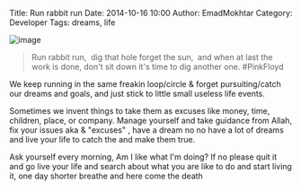 Title: Run rabbit run
Date: 2014-10-16 10:00
Author: EmadMokhtar
Category: Developer
Tags: dreams, life

![image]({filename}/images/wpid-wp-1413429250063.jpeg)

> Run rabbit run,  dig that hole forget the sun,  and when at last the
> work is done, don't sit down it's time to dig another one. \#PinkFloyd

We keep running in the same freakin loop/circle & forget
pursuiting/catch our dreams and goals, and just stick to little small
useless life events.

Sometimes we invent things to take them as excuses like money, time,
children, place, or company. Manage yourself and take guidance from
Allah, fix your issues aka & "excuses" , have a dream no no have a lot
of dreams and live your life to catch the and make them true.

Ask yourself every morning, Am I like what I'm doing? If no please quit
it and go live your life and search about what you are like to do and
start living it, one day shorter breathe and here come the death
